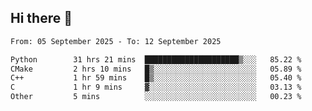 ## Hi there 👋

<!--
**Bojupi/Bojupi** is a ✨ _special_ ✨ repository because its `README.md` (this file) appears on your GitHub profile.

Here are some ideas to get you started:

- 🔭 I’m currently working on ...
- 🌱 I’m currently learning ...
- 👯 I’m looking to collaborate on ...
- 🤔 I’m looking for help with ...
- 💬 Ask me about ...
- 📫 How to reach me: ...
- 😄 Pronouns: ...
- ⚡ Fun fact: ...
-->

<!--START_SECTION:waka-->

```txt
From: 05 September 2025 - To: 12 September 2025

Python        31 hrs 21 mins  █████████████████████▒░░░   85.22 %
CMake         2 hrs 10 mins   █▒░░░░░░░░░░░░░░░░░░░░░░░   05.89 %
C++           1 hr 59 mins    █▒░░░░░░░░░░░░░░░░░░░░░░░   05.40 %
C             1 hr 9 mins     ▓░░░░░░░░░░░░░░░░░░░░░░░░   03.13 %
Other         5 mins          ░░░░░░░░░░░░░░░░░░░░░░░░░   00.23 %
```

<!--END_SECTION:waka-->
